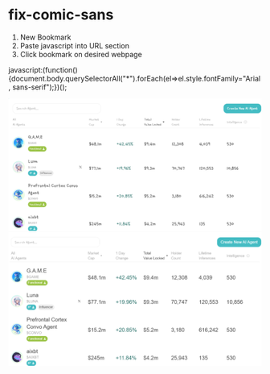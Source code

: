 # fix-comic-sans


1. New Bookmark
2. Paste javascript into URL section
3. Click bookmark on desired webpage

javascript:(function(){document.body.querySelectorAll("*").forEach(el=>el.style.fontFamily="Arial, sans-serif");})();

![Alt text](screenshot1.png)
![Alt text](screenshot2.png)
